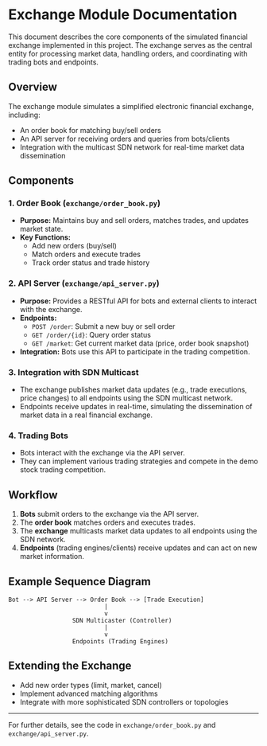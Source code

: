 # Exchange Module Documentation

This document describes the core components of the simulated financial exchange implemented in this project. The exchange serves as the central entity for processing market data, handling orders, and coordinating with trading bots and endpoints.

## Overview

The exchange module simulates a simplified electronic financial exchange, including:
- An order book for matching buy/sell orders
- An API server for receiving orders and queries from bots/clients
- Integration with the multicast SDN network for real-time market data dissemination

## Components

### 1. Order Book (`exchange/order_book.py`)
- **Purpose:** Maintains buy and sell orders, matches trades, and updates market state.
- **Key Functions:**
  - Add new orders (buy/sell)
  - Match orders and execute trades
  - Track order status and trade history

### 2. API Server (`exchange/api_server.py`)
- **Purpose:** Provides a RESTful API for bots and external clients to interact with the exchange.
- **Endpoints:**
  - `POST /order`: Submit a new buy or sell order
  - `GET /order/{id}`: Query order status
  - `GET /market`: Get current market data (price, order book snapshot)
- **Integration:** Bots use this API to participate in the trading competition.

### 3. Integration with SDN Multicast
- The exchange publishes market data updates (e.g., trade executions, price changes) to all endpoints using the SDN multicast network.
- Endpoints receive updates in real-time, simulating the dissemination of market data in a real financial exchange.

### 4. Trading Bots
- Bots interact with the exchange via the API server.
- They can implement various trading strategies and compete in the demo stock trading competition.

## Workflow

1. **Bots** submit orders to the exchange via the API server.
2. The **order book** matches orders and executes trades.
3. The **exchange** multicasts market data updates to all endpoints using the SDN network.
4. **Endpoints** (trading engines/clients) receive updates and can act on new market information.

## Example Sequence Diagram

```
Bot --> API Server --> Order Book --> [Trade Execution]
                           |
                           v
                  SDN Multicaster (Controller)
                           |
                           v
                  Endpoints (Trading Engines)
```

## Extending the Exchange

- Add new order types (limit, market, cancel)
- Implement advanced matching algorithms
- Integrate with more sophisticated SDN controllers or topologies

---

For further details, see the code in `exchange/order_book.py` and `exchange/api_server.py`.